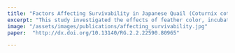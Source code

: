 ```yaml
---
title: "Factors Affecting Survivability in Japanese Quail (Coturnix coturnix japonica)"
excerpt: "This study investigated the effects of feather color, incubation length, hatch weight, parasite infestation, and genetic factors on the survivability of quails up to 42 days of age.<br>Feather Color: The survival probability of white quails was found to be 56% lower compared to other colors.<br>Incubation Length: Quails hatched after 17 days of incubation had a higher survival rate than those hatched after 18 days or more.<br>Hatch Weight: A 1-gram increase in hatch weight increased the probability of survival by 21%.<br>Parasite Infestation: Quails exposed to poultry red mites had a 2.63 times higher risk of death. The risk of death increased by 11% per 1,000 mites.<br>Genetic Effects: Survivability is influenced by a combination of environmental and genetic factors. Heritability estimates indicate a low to moderate genetic effect.<br>In conclusion, quail survival is determined by multiple environmental and genetic factors, with feather color, hatch weight, incubation length, and parasite infestation playing significant roles."
image: "/assets/images/publications/affecting_survivability.jpg"
paper:  "http://dx.doi.org/10.13140/RG.2.2.22590.80965"

---
```

